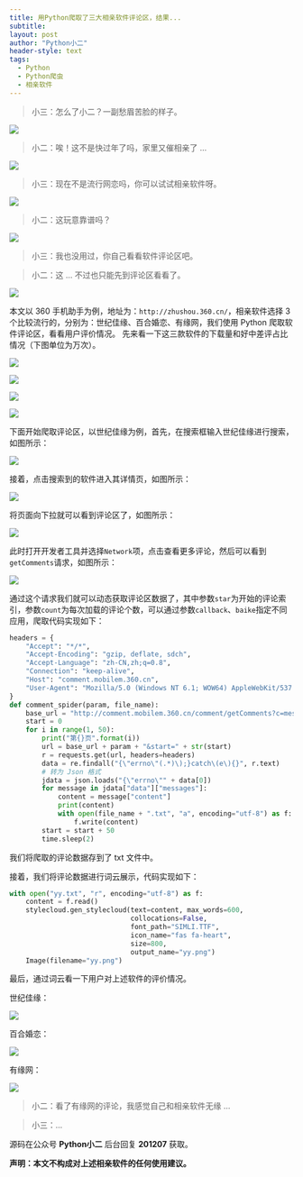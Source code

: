 ```yaml
---
title: 用Python爬取了三大相亲软件评论区，结果...
subtitle: 
layout: post
author: "Python小二"
header-style: text
tags:
  - Python
  - Python爬虫
  - 相亲软件
---
```


> 小三：怎么了小二？一副愁眉苦脸的样子。

![](https://p6-juejin.byteimg.com/tos-cn-i-k3u1fbpfcp/ede853b7a8304be0aa9f2d7a31419cf2~tplv-k3u1fbpfcp-watermark.image)

> 小二：唉！这不是快过年了吗，家里又催相亲了 ...

![](https://p9-juejin.byteimg.com/tos-cn-i-k3u1fbpfcp/2c8d3fd6eaad43ea88394dbda3cdfbea~tplv-k3u1fbpfcp-watermark.image)

> 小三：现在不是流行网恋吗，你可以试试相亲软件呀。

![](https://p6-juejin.byteimg.com/tos-cn-i-k3u1fbpfcp/5cbeebf091284ab78cb82c4df474f075~tplv-k3u1fbpfcp-watermark.image)

> 小二：这玩意靠谱吗？

![](https://p1-juejin.byteimg.com/tos-cn-i-k3u1fbpfcp/1e65098a59c7439ea9c7e70f170b29e5~tplv-k3u1fbpfcp-watermark.image)

> 小三：我也没用过，你自己看看软件评论区吧。

> 小二：这 ... 不过也只能先到评论区看看了。

![](https://p3-juejin.byteimg.com/tos-cn-i-k3u1fbpfcp/503e489a19c74bdcb92595d53a8d7ef5~tplv-k3u1fbpfcp-watermark.image)

本文以 360 手机助手为例，地址为：`http://zhushou.360.cn/`，相亲软件选择 3 个比较流行的，分别为：世纪佳缘、百合婚恋、有缘网，我们使用 Python 爬取软件评论区，看看用户评价情况。
先来看一下这三款软件的下载量和好中差评占比情况（下图单位为万次）。

![](https://p9-juejin.byteimg.com/tos-cn-i-k3u1fbpfcp/763f5dd1a70d45fca4e017394b6bf5be~tplv-k3u1fbpfcp-watermark.image)

![](https://p1-juejin.byteimg.com/tos-cn-i-k3u1fbpfcp/6af716dc558743e895bf08adc3a3ce80~tplv-k3u1fbpfcp-watermark.image)

![](https://p9-juejin.byteimg.com/tos-cn-i-k3u1fbpfcp/1e86a6d430db4fb0bd5c9e1b47b3e8b6~tplv-k3u1fbpfcp-watermark.image)

![](https://p9-juejin.byteimg.com/tos-cn-i-k3u1fbpfcp/8f9550abad354e498d2a3c2470ac9b20~tplv-k3u1fbpfcp-watermark.image)

下面开始爬取评论区，以世纪佳缘为例，首先，在搜索框输入世纪佳缘进行搜索，如图所示：

![](https://p6-juejin.byteimg.com/tos-cn-i-k3u1fbpfcp/c3ed59d3fa3a4121b500dc768afee2d0~tplv-k3u1fbpfcp-watermark.image)

接着，点击搜索到的软件进入其详情页，如图所示：

![](https://p6-juejin.byteimg.com/tos-cn-i-k3u1fbpfcp/77540993ae894bdc8fc0081b0ade2ad0~tplv-k3u1fbpfcp-watermark.image)

将页面向下拉就可以看到评论区了，如图所示：

![](https://p9-juejin.byteimg.com/tos-cn-i-k3u1fbpfcp/7575377785324a53b1421b548afcab67~tplv-k3u1fbpfcp-watermark.image)

此时打开开发者工具并选择`Network`项，点击查看更多评论，然后可以看到`getComments`请求，如图所示：

![](https://p6-juejin.byteimg.com/tos-cn-i-k3u1fbpfcp/540783be2c85455ebd7bba4cbdd8816d~tplv-k3u1fbpfcp-watermark.image)

通过这个请求我们就可以动态获取评论区数据了，其中参数`star`为开始的评论索引，参数`count`为每次加载的评论个数，可以通过参数`callback`、`baike`指定不同应用，爬取代码实现如下：

```python
headers = {
    "Accept": "*/*",
    "Accept-Encoding": "gzip, deflate, sdch",
    "Accept-Language": "zh-CN,zh;q=0.8",
    "Connection": "keep-alive",
    "Host": "comment.mobilem.360.cn",
    "User-Agent": "Mozilla/5.0 (Windows NT 6.1; WOW64) AppleWebKit/537.36 (KHTML, like Gecko) Chrome/57.0.2987.98 Safari/537.36 LBBROWSER"
}
def comment_spider(param, file_name):
    base_url = "http://comment.mobilem.360.cn/comment/getComments?c=message&a=getmessage&&count=50"
    start = 0
    for i in range(1, 50):
        print("第{}页".format(i))
        url = base_url + param + "&start=" + str(start)
        r = requests.get(url, headers=headers)
        data = re.findall("{\"errno\"(.*)\);}catch\(e\){}", r.text)
        # 转为 Json 格式
        jdata = json.loads("{\"errno\"" + data[0])
        for message in jdata["data"]["messages"]:
            content = message["content"]
            print(content)
            with open(file_name + ".txt", "a", encoding="utf-8") as f:
                f.write(content)
        start = start + 50
        time.sleep(2)
```

我们将爬取的评论数据存到了 txt 文件中。

接着，我们将评论数据进行词云展示，代码实现如下：

```python
with open("yy.txt", "r", encoding="utf-8") as f:
    content = f.read()
    stylecloud.gen_stylecloud(text=content, max_words=600,
                              collocations=False,
                              font_path="SIMLI.TTF",
                              icon_name="fas fa-heart",
                              size=800,
                              output_name="yy.png")
    Image(filename="yy.png")
```

最后，通过词云看一下用户对上述软件的评价情况。

世纪佳缘：

![](https://p3-juejin.byteimg.com/tos-cn-i-k3u1fbpfcp/8763972cbf114da2bc5fa973c78ef189~tplv-k3u1fbpfcp-watermark.image)

百合婚恋：

![](https://p1-juejin.byteimg.com/tos-cn-i-k3u1fbpfcp/7e2dbd660a304aa7bf66b0acd483cfbd~tplv-k3u1fbpfcp-watermark.image)

有缘网：

![](https://p9-juejin.byteimg.com/tos-cn-i-k3u1fbpfcp/b2b1e2eb72b84b72a46da192ccdec6a6~tplv-k3u1fbpfcp-watermark.image)

> 小二：看了有缘网的评论，我感觉自己和相亲软件无缘 ...

> 小三：...

源码在公众号 **Python小二** 后台回复 **201207** 获取。

**声明：本文不构成对上述相亲软件的任何使用建议。**